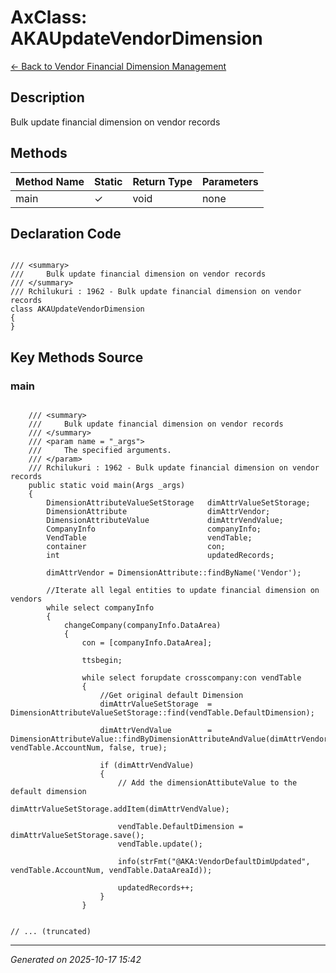 # AxClass: AKAUpdateVendorDimension

[← Back to Vendor Financial Dimension Management](../README.md)

## Description

<summary> Bulk update financial dimension on vendor records </summary>

## Methods

| Method Name | Static | Return Type | Parameters |
|-------------|--------|-------------|------------|
| main | ✓ | void | none |

## Declaration Code

```xpp

/// <summary>
///		Bulk update financial dimension on vendor records
/// </summary>
/// Rchilukuri : 1962 - Bulk update financial dimension on vendor records
class AKAUpdateVendorDimension
{
}

```

## Key Methods Source

### main

```xpp

    /// <summary>
    ///		Bulk update financial dimension on vendor records
    /// </summary>
    /// <param name = "_args">
	///		The specified arguments.
	/// </param>
    /// Rchilukuri : 1962 - Bulk update financial dimension on vendor records
    public static void main(Args _args)
    {
        DimensionAttributeValueSetStorage	dimAttrValueSetStorage;
        DimensionAttribute					dimAttrVendor;
        DimensionAttributeValue				dimAttrVendValue;
        CompanyInfo							companyInfo;
        VendTable							vendTable;
        container							con;
        int									updatedRecords;

        dimAttrVendor = DimensionAttribute::findByName('Vendor');

        //Iterate all legal entities to update financial dimension on vendors
        while select companyInfo 
        {
            changeCompany(companyInfo.DataArea)
            {
                con = [companyInfo.DataArea];

                ttsbegin;

                while select forupdate crosscompany:con vendTable
                {
                    //Get original default Dimension
                    dimAttrValueSetStorage	= DimensionAttributeValueSetStorage::find(vendTable.DefaultDimension);
     
                    dimAttrVendValue		= DimensionAttributeValue::findByDimensionAttributeAndValue(dimAttrVendor, vendTable.AccountNum, false, true);

                    if (dimAttrVendValue)
                    {
                        // Add the dimensionAttibuteValue to the default dimension
                        dimAttrValueSetStorage.addItem(dimAttrVendValue);

                        vendTable.DefaultDimension = dimAttrValueSetStorage.save();
                        vendTable.update();

                        info(strFmt("@AKA:VendorDefaultDimUpdated", vendTable.AccountNum, vendTable.DataAreaId));

                        updatedRecords++;
                    }
                }


// ... (truncated)
```

---

*Generated on 2025-10-17 15:42*
